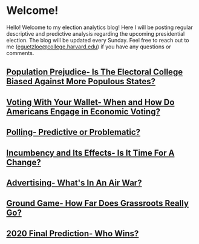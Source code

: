 # Welcome!

Hello! Welcome to my election analytics blog! Here I will be posting regular descriptive and predictive analysis regarding the upcoming presidential election. The blog will be updated every Sunday. Feel free to reach out to me (eguetzloe@college.harvard.edu) if you have any questions or comments.

## [Population Prejudice- Is The Electoral College Biased Against More Populous States?](posts/01-blog.md)

## [Voting With Your Wallet- When and How Do Americans Engage in Economic Voting?](posts/02-blog.md)

## [Polling- Predictive or Problematic?](posts/03-blog.md)

## [Incumbency and Its Effects- Is It Time For A Change?](posts/04-blog.md)

## [Advertising- What's In An Air War?](posts/05-blog.md)

## [Ground Game- How Far Does Grassroots Really Go?](posts/06-blog.md)

## [2020 Final Prediction- Who Wins?](posts/08-blog.md)
